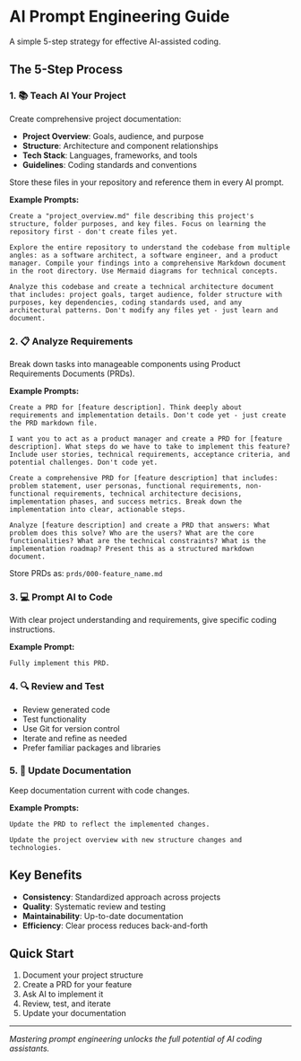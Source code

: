 # AI Prompt Engineering Guide

A simple 5-step strategy for effective AI-assisted coding.

## The 5-Step Process

### 1. 📚 Teach AI Your Project

Create comprehensive project documentation:

- **Project Overview**: Goals, audience, and purpose
- **Structure**: Architecture and component relationships
- **Tech Stack**: Languages, frameworks, and tools
- **Guidelines**: Coding standards and conventions

Store these files in your repository and reference them in every AI prompt.

**Example Prompts:**

```
Create a "project_overview.md" file describing this project's structure, folder purposes, and key files. Focus on learning the repository first - don't create files yet.
```

```
Explore the entire repository to understand the codebase from multiple angles: as a software architect, a software engineer, and a product manager. Compile your findings into a comprehensive Markdown document in the root directory. Use Mermaid diagrams for technical concepts.
```

```
Analyze this codebase and create a technical architecture document that includes: project goals, target audience, folder structure with purposes, key dependencies, coding standards used, and any architectural patterns. Don't modify any files yet - just learn and document.
```

### 2. 📋 Analyze Requirements

Break down tasks into manageable components using Product Requirements Documents (PRDs).

**Example Prompts:**

```
Create a PRD for [feature description]. Think deeply about requirements and implementation details. Don't code yet - just create the PRD markdown file.
```

```
I want you to act as a product manager and create a PRD for [feature description]. What steps do we have to take to implement this feature? Include user stories, technical requirements, acceptance criteria, and potential challenges. Don't code yet.
```

```
Create a comprehensive PRD for [feature description] that includes: problem statement, user personas, functional requirements, non-functional requirements, technical architecture decisions, implementation phases, and success metrics. Break down the implementation into clear, actionable steps.
```

```
Analyze [feature description] and create a PRD that answers: What problem does this solve? Who are the users? What are the core functionalities? What are the technical constraints? What is the implementation roadmap? Present this as a structured markdown document.
```

Store PRDs as: `prds/000-feature_name.md`

### 3. 💻 Prompt AI to Code

With clear project understanding and requirements, give specific coding instructions.

**Example Prompt:**

```
Fully implement this PRD.
```

### 4. 🔍 Review and Test

- Review generated code
- Test functionality
- Use Git for version control
- Iterate and refine as needed
- Prefer familiar packages and libraries

### 5. 📝 Update Documentation

Keep documentation current with code changes.

**Example Prompts:**

```
Update the PRD to reflect the implemented changes.
```

```
Update the project overview with new structure changes and technologies.
```

## Key Benefits

- **Consistency**: Standardized approach across projects
- **Quality**: Systematic review and testing
- **Maintainability**: Up-to-date documentation
- **Efficiency**: Clear process reduces back-and-forth

## Quick Start

1. Document your project structure
2. Create a PRD for your feature
3. Ask AI to implement it
4. Review, test, and iterate
5. Update your documentation

---

_Mastering prompt engineering unlocks the full potential of AI coding assistants._
